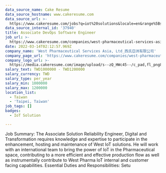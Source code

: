 ```yaml
---
data_source_name: Cake Resume
data_source_hostname: www.cakeresume.com
data_source_url: >-
  https://www.cakeresume.com/jobs?q=iot%20solutions&locale=en&range%5Bsalary_range%5D%5Bmin%5D=1000000
data_source_internal_id: '37940'
title: Associate DevOps Software Engineer
job_url: >-
  https://www.cakeresume.com/companies/west-pharmaceutical-services-asia-ltd_/jobs/associate-solution-reliability-engineer
date: 2022-03-14T02:12:57.969Z
company_name: 'West Pharmaceutical Services Asia, Ltd_西氏亞洲有限公司'
company_page_url: 'https://www.cakeresume.com/companies/west-pharmaceutical-services-asia-ltd_'
company_logo_url: >-
  https://media.cakeresume.com/image/upload/s--zQ_HWc45--/c_pad,fl_png8,h_200,w_200/v1619171261/gkbfvipbcvnawaeh2biw.png
salary_text: TWD1000000 - TWD1200000
salary_currency: TWD
salary_type: per_year
salary_min: 1000000
salary_max: 1200000
location_list:
  - Taiwan
  - 'Taipei, Taiwan'
job_tags: []
badges:
  - IoT Solution

---
```


Job Summary: The Associate Solution Reliability Engineer, Digital and Transformation requires knowledge and expertise to participate in the enhancement, hosting and maintenance of West IoT solutions. He will work with an international team to bring the power of IoT in the Pharmaceutical space, contributing to a more efficient and effective production flow as well as instrumentally contribute to West Pharma IoT internal and customer facing capabilities. Essential Duties and Responsibilities: Setu
